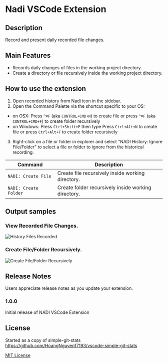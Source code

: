 # Nadi VSCode Extension

## Description
Record and present daily recorded file changes.

## Main Features
- Records daily changes of files in the working project directory.
- Create a directory or file recursively inside the working project directory.


## How to use the extension
1. Open recorded history from Nadi icon in the sidebar.
2. Open the Command Palette via the shortcut specific to your OS:

- on OSX: Press `^⌘F` (aka `CONTROL+CMD+N`) to create file or press `^⌘F` (aka `CONTROL+CMD+F`) to create folder recursively
- on Windows: Press `Ctrl+Shift+P` then type Press `Ctrl+Alt+N` to create file or press `Ctrl+Alt+F` to create folder recursively

3. Right-click on a file or folder in explorer and select "NADI History: Ignore File/Folder" to select a file or folder to ignore from the historical recording.


Command | Description
--- | ---
```NADI: Create File``` | Create file recursively inside working directory.
```NADI: Create Folder``` | Create folder recursively inside working directory.

## Output samples

### View Recorded File Changes.
![History Files Recorded](media/hist-preview.gif)

### Create File/Folder Recursively.
![Create File/Folder Recursively](media/create-file.gif)

## Release Notes

Users appreciate release notes as you update your extension.

### 1.0.0

Initial release of NADI VSCode Extension


## License

Started as a copy of simple-git-stats https://github.com/HoangNguyen17193/vscode-simple-git-stats

[MIT License](LICENSE)